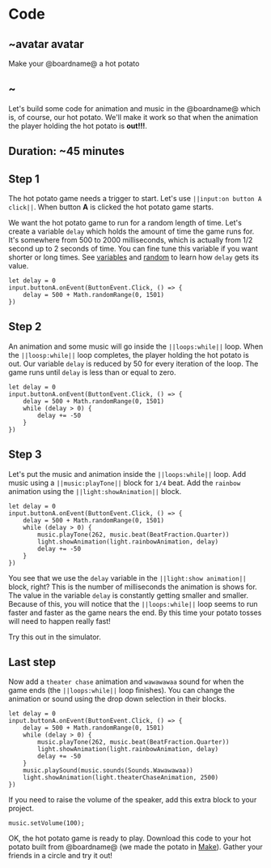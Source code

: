 # Code

## ~avatar avatar

Make your @boardname@ a hot potato

## ~

Let's build some code for animation and music in the @boardname@ which is, of course, our hot potato. We'll make it work so that when the animation the player holding the hot potato is **out!!!**.

## Duration: ~45 minutes

## Step 1

The hot potato game needs a trigger to start. Let's use ``||input:on button A click||``. When button **A** is clicked the hot potato game starts. 

We want the hot potato game to run for a random length of time. Let's create a variable `delay` which holds the amount of time the game runs for. It's somewhere from 500 to 2000 milliseconds, which is actually from 1/2 second up to 2 seconds of time. You can fine tune this variable if you want shorter or long times. See [variables](/blocks/variables/var) and [random](/blocks/math) to learn how `delay` gets its value.

```blocks
let delay = 0
input.buttonA.onEvent(ButtonEvent.Click, () => {
    delay = 500 + Math.randomRange(0, 1501)
})
```

## Step 2

An animation and some music will go inside the ``||loops:while||`` loop. When the ``||loosp:while||`` loop completes, the player holding the hot potato is out. Our variable `delay` is reduced by 50 for every iteration of the loop. The game runs until `delay` is less than or equal to zero.

```blocks
let delay = 0
input.buttonA.onEvent(ButtonEvent.Click, () => {
    delay = 500 + Math.randomRange(0, 1501)
    while (delay > 0) { 
        delay += -50
    }
})
```

## Step 3

Let's put the music and animation inside the ``||loops:while||`` loop. Add music using a ``||music:playTone||`` block for `1/4` beat. Add the `rainbow` animation using the ``||light:showAnimation||`` block. 

```blocks
let delay = 0
input.buttonA.onEvent(ButtonEvent.Click, () => {
    delay = 500 + Math.randomRange(0, 1501)
    while (delay > 0) {
        music.playTone(262, music.beat(BeatFraction.Quarter))                
        light.showAnimation(light.rainbowAnimation, delay)
        delay += -50
    }
})
```

You see that we use the `delay` variable in the ``||light:show animation||`` block, right? This is the number of milliseconds the animation is shows for. The value in the variable `delay` is constantly getting smaller and smaller. Because of this, you will notice that the ``||loops:while||`` loop seems to run faster and faster as the game nears the end. By this time your potato tosses will need to happen really fast!

Try this out in the simulator.

## Last step

Now add a `theater chase` animation and `wawawawaa` sound for when the game ends (the ``||loops:while||`` loop finishes). You can change the animation or sound using the drop down selection in their blocks.

```blocks
let delay = 0
input.buttonA.onEvent(ButtonEvent.Click, () => {
    delay = 500 + Math.randomRange(0, 1501)
    while (delay > 0) {
        music.playTone(262, music.beat(BeatFraction.Quarter))
        light.showAnimation(light.rainbowAnimation, delay)
        delay += -50
    }
    music.playSound(music.sounds(Sounds.Wawawawaa))    
    light.showAnimation(light.theaterChaseAnimation, 2500)
})
```

If you need to raise the volume of the speaker, add this extra block to your project.

```blocks
music.setVolume(100);
```

OK, the hot potato game is ready to play. Download this code to your hot potato built from @boardname@ (we made the potato in [Make](make)). Gather your friends in a circle and try it out!
